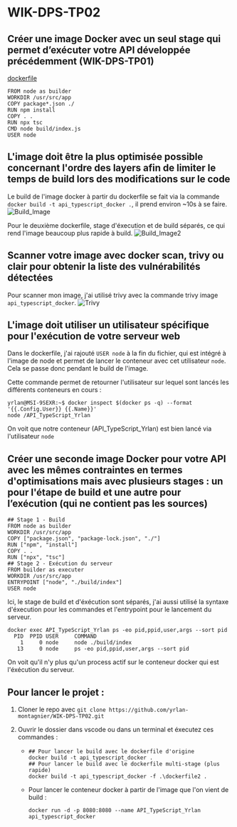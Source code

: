 # WIK-DPS-TP02

## Créer une image Docker avec un seul stage qui permet d’exécuter votre API développée précédemment (WIK-DPS-TP01)

[dockerfile](Dockerfile)

```
FROM node as builder
WORKDIR /usr/src/app
COPY package*.json ./
RUN npm install
COPY . .
RUN npx tsc
CMD node build/index.js
USER node
```

## L'image doit être la plus optimisée possible concernant l'ordre des layers afin de limiter le temps de build lors des modifications sur le code

Le build de l'image docker à partir du dockerfile se fait via la commande `docker build -t api_typescript_docker .`, il prend environ ~10s à se faire.
![Build_Image](/img/build_image.png)

Pour le deuxième dockerfile, stage d'éxecution et de build séparés, ce qui rend l'image beaucoup plus rapide à build.
![Build_Image2](/img/build_image2.png)

## Scanner votre image avec docker scan, trivy ou clair pour obtenir la liste des vulnérabilités détectées

Pour scanner mon image, j'ai utilisé trivy avec la commande trivy image `api_typescript_docker`.
![Trivy](./img/Trivy.png)

## L'image doit utiliser un utilisateur spécifique pour l'exécution de votre serveur web

Dans le dockerfile, j'ai rajouté `USER node` à la fin du fichier, qui est intégré à l'image de node et permet de lancer le conteneur avec cet utilisateur `node`.
Cela se passe donc pendant le build de l'image.

Cette commande permet de retourner l'utilisateur sur lequel sont lancés les différents conteneurs en cours :

```
yrlan@MSI-9SEXR:~$ docker inspect $(docker ps -q) --format '{{.Config.User}} {{.Name}}'
node /API_TypeScript_Yrlan
```

On voit que notre conteneur (API_TypeScript_Yrlan) est bien lancé via l'utilisateur `node`

## Créer une seconde image Docker pour votre API avec les mêmes contraintes en termes d'optimisations mais avec plusieurs stages : un pour l'étape de build et une autre pour l’exécution (qui ne contient pas les sources)

```
## Stage 1 - Build
FROM node as builder
WORKDIR /usr/src/app
COPY ["package.json", "package-lock.json", "./"]
RUN ["npm", "install"]
COPY . .
RUN ["npx", "tsc"]
## Stage 2 - Exécution du serveur
FROM builder as executer
WORKDIR /usr/src/app
ENTRYPOINT ["node", "./build/index"]
USER node
```

Ici, le stage de build et d'éxécution sont séparés, j'ai aussi utilisé la syntaxe d'éxecution pour les commandes et l'entrypoint pour le lancement du serveur.

```
docker exec API_TypeScript_Yrlan ps -eo pid,ppid,user,args --sort pid
  PID  PPID USER     COMMAND
    1     0 node     node ./build/index
   13     0 node     ps -eo pid,ppid,user,args --sort pid
```

On voit qu'il n'y plus qu'un process actif sur le conteneur docker qui est l'éxécution du serveur.

## Pour lancer le projet :

1. Cloner le repo avec `git clone https://github.com/yrlan-montagnier/WIK-DPS-TP02.git`
2. Ouvrir le dossier dans vscode ou dans un terminal et éxecutez ces commandes :

   - ```
     ## Pour lancer le build avec le dockerfile d'origine
     docker build -t api_typescript_docker .
     ## Pour lancer le build avec le dockerfile multi-stage (plus rapide)
     docker build -t api_typescript_docker -f .\dockerfile2 .
     ```
   - Pour lancer le conteneur docker à partir de l'image que l'on vient de build :

     `docker run -d -p 8080:8080 --name API_TypeScript_Yrlan api_typescript_docker`
